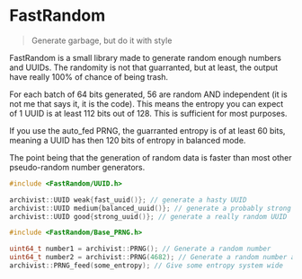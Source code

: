 # FastRandom

> Generate garbage, but do it with style

FastRandom is a small library made to generate random enough numbers and UUIDs. The randomity is not that guarranted, but at least, the output have really 100% of chance of being trash.

For each batch of 64 bits generated, 56 are random AND independent (it is not me that says it, it is the code). This means the entropy you can expect of 1 UUID is at least 112 bits out of 128. This is sufficient for most purposes.

If you use the auto_fed PRNG, the guarranted entropy is of at least 60 bits, meaning a UUID has then 120 bits of entropy in balanced mode.

The point being that the generation of random data is faster than most other pseudo-random number generators.

```c++
#include <FastRandom/UUID.h>

archivist::UUID weak{fast_uuid()}; // generate a hasty UUID
archivist::UUID medium{balanced_uuid()}; // generate a probably strong UUID
archivist::UUID good{strong_uuid()}; // generate a really random UUID
```

```c++
#include <FastRandom/Base_PRNG.h>

uint64_t number1 = archivist::PRNG(); // Generate a random number
uint64_t number2 = archivist::PRNG(4682); // Generate a random number and mixes some entropy (thread wide)
archivist::PRNG_feed(some_entropy); // Give some entropy system wide
```
